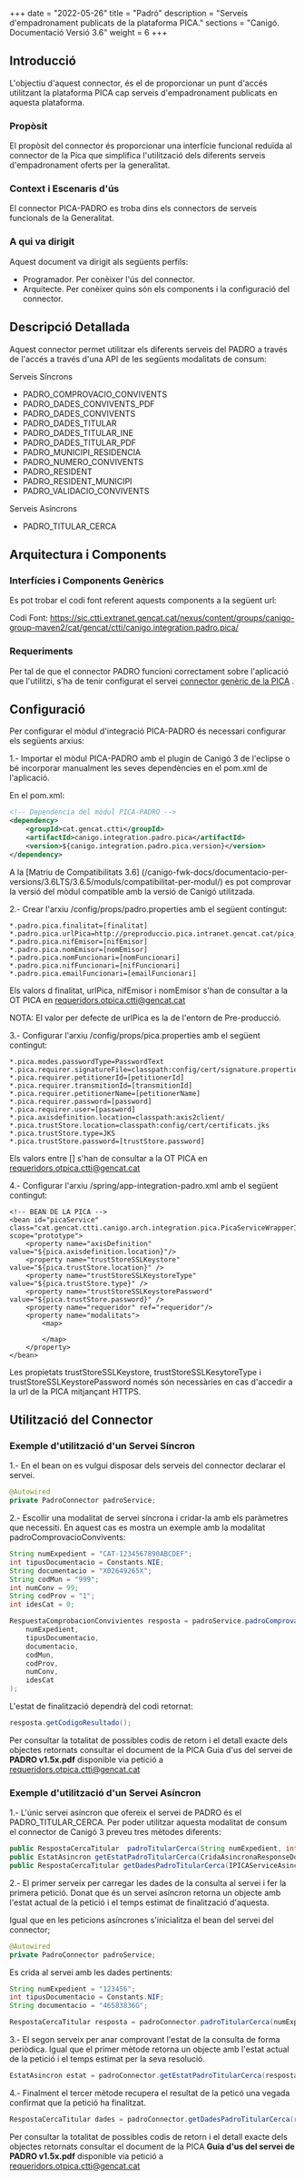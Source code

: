 +++
date        = "2022-05-26"
title       = "Padró"
description = "Serveis d'empadronament publicats de la plataforma PICA."
sections    = "Canigó. Documentació Versió 3.6"
weight      = 6
+++

## Introducció

L'objectiu d'aquest connector, és el de proporcionar un punt d'accés utilitzant la plataforma PICA cap serveis d'empadronament publicats en aquesta plataforma.

### Propòsit

El propòsit del connector és proporcionar una interfície funcional reduïda al connector de la Pica que simplifica l'utilització dels diferents serveis d'empadronament oferts per la generalitat.

### Context i Escenaris d'ús

El connector PICA-PADRO es troba dins els connectors de serveis funcionals de la Generalitat.

### A qui va dirigit

Aquest document va dirigit als següents perfils:

* Programador. Per conèixer l'ús del connector.
* Arquitecte. Per conèixer quins són els components i la configuració del connector.

## Descripció Detallada

Aquest connector permet utilitzar els diferents serveis del PADRO a través de l'accés a través d'una API de les següents modalitats de consum:

Serveis Síncrons

* PADRO_COMPROVACIO_CONVIVENTS
* PADRO_DADES_CONVIVENTS_PDF
* PADRO_DADES_CONVIVENTS
* PADRO_DADES_TITULAR
* PADRO_DADES_TITULAR_INE
* PADRO_DADES_TITULAR_PDF
* PADRO_MUNICIPI_RESIDENCIA
* PADRO_NUMERO_CONVIVENTS
* PADRO_RESIDENT
* PADRO_RESIDENT_MUNICIPI
* PADRO_VALIDACIO_CONVIVENTS

Serveis Asíncrons

* PADRO_TITULAR_CERCA

## Arquitectura i Components

### Interfícies i Components Genèrics

Es pot trobar el codi font referent aquests components a la següent url:

Codi Font:  https://sic.ctti.extranet.gencat.cat/nexus/content/groups/canigo-group-maven2/cat/gencat/ctti/canigo.integration.padro.pica/

### Requeriments

Per tal de que el connector PADRO funcioni correctament sobre l'aplicació que l'utilitzi, s'ha de tenir configurat el servei [connector genèric de la PICA](/canigo-fwk-docs/documentacio-per-versions/3.6LTS/3.6.5/moduls/moduls-integracio/modul-pica/) .

## Configuració

Per configurar el mòdul d'integració PICA-PADRO és necessari configurar els següents arxius:

1.- Importar el mòdul PICA-PADRO amb el plugin de Canigó 3 de l'eclipse o bé incorporar manualment les seves dependències en el pom.xml de l'aplicació.

En el pom.xml:

```xml
<!-- Dependencia del mòdul PICA-PADRO -->
<dependency>
    <groupId>cat.gencat.ctti</groupId>
    <artifactId>canigo.integration.padro.pica</artifactId>
    <version>${canigo.integration.padro.pica.version}</version>
</dependency>
```

A la [Matriu de Compatibilitats 3.6] (/canigo-fwk-docs/documentacio-per-versions/3.6LTS/3.6.5/moduls/compatibilitat-per-modul/) es pot comprovar la versió del mòdul compatible amb la versió de Canigó utilitzada.

2.- Crear l'arxiu /config/props/padro.properties amb el següent contingut:

```
*.padro.pica.finalitat=[finalitat]
*.padro.pica.urlPica=http://preproduccio.pica.intranet.gencat.cat/pica_cataleg/AppJava/services/
*.padro.pica.nifEmisor=[nifEmisor]
*.padro.pica.nomEmisor=[nomEmisor]
*.padro.pica.nomFuncionari=[nomFuncionari]
*.padro.pica.nifFuncionari=[nifFuncionari]
*.padro.pica.emailFuncionari=[emailFuncionari]
```

Els valors d finalitat, urlPica, nifEmisor i nomEmisor s'han de consultar a la OT PICA en requeridors.otpica.ctti@gencat.cat

NOTA: El valor per defecte de urlPica es la de l'entorn de Pre-producció.

3.- Configurar l'arxiu /config/props/pica.properties amb el següent contingut:

```
*.pica.modes.passwordType=PasswordText
*.pica.requirer.signatureFile=classpath:config/cert/signature.properties
*.pica.requirer.petitionerId=[petitionerId]
*.pica.requirer.transmitionId=[transmitionId]
*.pica.requirer.petitionerName=[petitionerName]
*.pica.requirer.password=[password]
*.pica.requirer.user=[password]
*.pica.axisdefinition.location=classpath:axis2client/
*.pica.trustStore.location=classpath:config/cert/certificats.jks
*.pica.trustStore.type=JKS
*.pica.trustStore.password=[trustStore.password]
```

Els valors entre [] s'han de consultar a la OT PICA en requeridors.otpica.ctti@gencat.cat

4.- Configurar l'arxiu /spring/app-integration-padro.xml amb el següent contingut:

```
<!-- BEAN DE LA PICA -->
<bean id="picaService" class="cat.gencat.ctti.canigo.arch.integration.pica.PicaServiceWrapperImpl" scope="prototype">
    <property name="axisDefinition" value="${pica.axisdefinition.location}"/>
    <property name="trustStoreSSLKeystore" value="${pica.trustStore.location}" />
    <property name="trustStoreSSLKeystoreType" value="${pica.trustStore.type}" />
    <property name="trustStoreSSLKeystorePassword" value="${pica.trustStore.password}" />
    <property name="requeridor" ref="requeridor"/>
    <property name="modalitats">
        <map>

        </map>
    </property>
</bean>
```

Les propietats trustStoreSSLKeystore, trustStoreSSLKesytoreType i trustStoreSSLKeystorePassword només són necessàries en cas d'accedir a la url de la PICA mitjançant HTTPS.

## Utilització del Connector
 
### Exemple d'utilització d'un Servei Síncron

1.- En el bean on es vulgui disposar dels serveis del connector declarar el servei.

```java
@Autowired
private PadroConnector padroService;
```

2.- Escollir una modalitat de servei síncrona i cridar-la amb els paràmetres que necessiti. En aquest cas es mostra un exemple amb la modalitat padroComprovacioConvivents:

```java
String numExpedient = "CAT-1234567890ABCDEF";
int tipusDocumentacio = Constants.NIE;
String documentacio = "X02649265X";
String codMun = "999";
int numConv = 99;
String codProv = "1";
int idesCat = 0;

RespuestaComprobacionConvivientes resposta = padroService.padroComprovacioConvivents(
    numExpedient,
    tipusDocumentacio,
    documentacio,
    codMun,
    codProv,
    numConv,
    idesCat
);
```

L'estat de finalització dependrà del codi retornat:

```java
resposta.getCodigoResultado();
```

Per consultar la totalitat de possibles codis de retorn i el detall exacte dels objectes retornats consultar el document de la PICA Guia d'us del servei de **PADRO v1.5x.pdf** disponible via petició a requeridors.otpica.ctti@gencat.cat

### Exemple d'utilització d'un Servei Asíncron

1.- L'únic servei asíncron que ofereix el servei de PADRO és el PADRO_TITULAR_CERCA. Per poder utilitzar aquesta modalitat de consum el connector de Canigó 3 preveu tres mètodes diferents:

```java
public RespostaCercaTitular  padroTitularCerca(String numExpedient, int tipusDocumentacio, String documentacio) throws PadroException;
public EstatAsincron getEstatPadroTitularCerca(CridaAsincronaResponseDocument response) throws PadroException;
public RespostaCercaTitular getDadesPadroTitularCerca(IPICAServiceAsincron servei) throws PadroException;
```

2.- El primer serveix per carregar les dades de la consulta al servei i fer la primera petició. Donat que és un servei asíncron retorna un objecte amb l'estat actual de la petició i el temps estimat de finalització d'aquesta.

Igual que en les peticions asíncrones s'inicialitza el bean del servei del connector;

```java
@Autowired
private PadroConnector padroService;
```

Es crida al servei amb les dades pertinents:

```java
String numExpedient = "123456";
int tipusDocumentacio = Constants.NIF;
String documentacio = "46583836G";

RespostaCercaTitular resposta = padroConnector.padroTitularCerca(numExpedient, tipusDocumentacio, documentacio);
```

3.- El segon serveix per anar comprovant l'estat de la consulta de forma periòdica. Igual que el primer mètode retorna un objecte amb l'estat actual de la petició i el temps estimat per la seva resolució.

```java
EstatAsincron estat = padroConnector.getEstatPadroTitularCerca(resposta.getResponse());
```

4.- Finalment el tercer mètode recupera el resultat de la peticó una vegada confirmat que la petició ha finalitzat.

```java
RespostaCercaTitular dades = padroConnector.getDadesPadroTitularCerca(resposta.getServei());
```

Per consultar la totalitat de possibles codis de retorn i el detall exacte dels objectes retornats consultar el document de la PICA **Guia d'us del servei de PADRO v1.5x.pdf** disponible via petició a requeridors.otpica.ctti@gencat.cat
